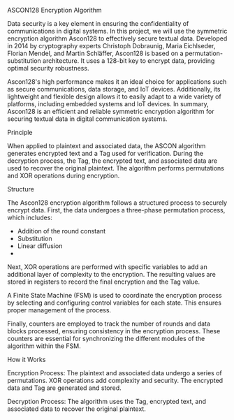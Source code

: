 ASCON128 Encryption Algorithm

Data security is a key element in ensuring the confidentiality of communications in digital systems. In this project, we will use the symmetric encryption algorithm Ascon128 to effectively secure textual data. Developed in 2014 by cryptography experts Christoph Dobraunig, Maria Eichlseder, Florian Mendel, and Martin Schläffer, Ascon128 is based on a permutation-substitution architecture. It uses a 128-bit key to encrypt data, providing optimal security robustness.

Ascon128's high performance makes it an ideal choice for applications such as secure communications, data storage, and IoT devices. Additionally, its lightweight and flexible design allows it to easily adapt to a wide variety of platforms, including embedded systems and IoT devices. In summary, Ascon128 is an efficient and reliable symmetric encryption algorithm for securing textual data in digital communication systems.

Principle

When applied to plaintext and associated data, the ASCON algorithm generates encrypted text and a Tag used for verification. During the decryption process, the Tag, the encrypted text, and associated data are used to recover the original plaintext. The algorithm performs permutations and XOR operations during encryption.

Structure

The Ascon128 encryption algorithm follows a structured process to securely encrypt data. First, the data undergoes a three-phase permutation process, which includes:

- Addition of the round constant
- Substitution
- Linear diffusion
- 
Next, XOR operations are performed with specific variables to add an additional layer of complexity to the encryption. The resulting values are stored in registers to record the final encryption and the Tag value.

A Finite State Machine (FSM) is used to coordinate the encryption process by selecting and configuring control variables for each state. This ensures proper management of the process.

Finally, counters are employed to track the number of rounds and data blocks processed, ensuring consistency in the encryption process. These counters are essential for synchronizing the different modules of the algorithm within the FSM.

How it Works

Encryption Process:
The plaintext and associated data undergo a series of permutations.
XOR operations add complexity and security.
The encrypted data and Tag are generated and stored.

Decryption Process:
The algorithm uses the Tag, encrypted text, and associated data to recover the original plaintext.
